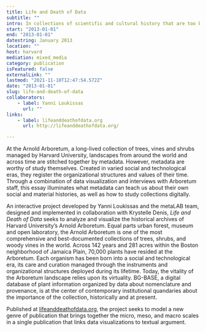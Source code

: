 ```yaml
---
title: Life and Death of Data
subtitle: ""
intro: In collections of scientific and cultural history that are too big to see, metadata act as virtual handles for rare and delicate artifacts from the past.
start: "2013-01-01"
end: "2013-01-01"
datestring: January 2013
location: ""
host: harvard
mediation: mixed_media
category: publication
isFeatured: false
externalLink: ""
lastmod: "2021-11-10T12:47:54.572Z"
date: "2013-01-01"
slug: life-and-death-of-data
collaborators:
    - label: Yanni Loukissas
      url: ""
links:
    - label: lifeanddeathofdata.org
      url: http://lifeanddeathofdata.org/

---
```

At the Arnold Arboretum, a long-lived collection of trees, vines and shrubs managed by Harvard University, landscapes from around the world and across time are stitched together by metadata. However, metadata are worthy of study themselves. Created in varied social and technological eras, they register the organizational structures and values of their time. Through a combination of data visualization and interviews with Arboretum staff, this essay illuminates what metadata can teach us about their own social and material histories, as well as how to study collections digitally.

An interactive project developed by Yanni Loukissas and the metaLAB team, designed and implemented in collaboration with Krystelle Denis, *Life and Death of Data* seeks to analyze and visualize the historical archives of Harvard University’s Arnold Arboretum. Equal parts urban forest, museum and open laboratory, the Arnold Arboretum is one of the most comprehensive and best-documented collections of trees, shrubs, and woody vines in the world. Across 142 years and 281 acres within the Boston neighborhood of Jamaica Plain, 70,000 plants have resided at the Arboretum. Each organism has been born into a social and technological era, its care and curation managed through the instruments and organizational structures deployed during its lifetime. Today, the vitality of the Arboretum landscape relies upon its virtuality. BG-BASE, a digital database of plant information organized by data about nomenclature and provenance, is at the center of contemporary institutional quandaries about the importance of the collection, historically and at present.

Published at [lifeanddeathofdata.org](http://lifeanddeathofdata.org/), the project seeks to model a new genre of publication that brings together the micro, meso, and macro scales in a single publication that links data visualizations to textual argument.